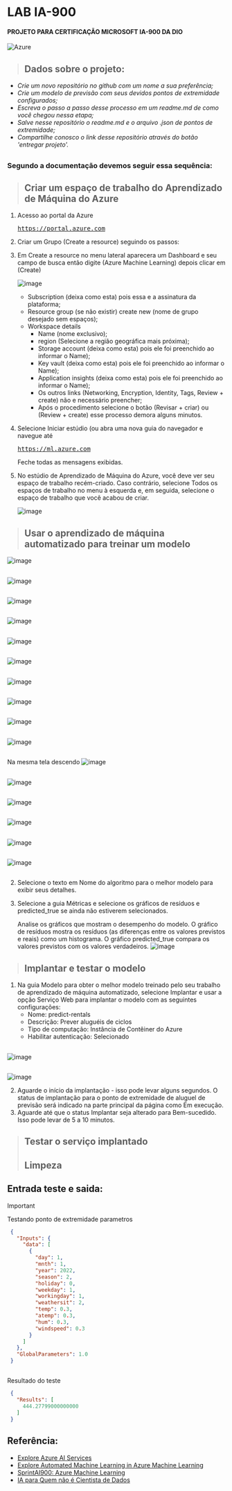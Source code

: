 
# LAB IA-900
#### PROJETO PARA CERTIFICAÇÃO MICROSOFT IA-900 DA DIO

![Azure](https://img.shields.io/badge/azure-%230072C6.svg?style=for-the-badge&logo=microsoftazure&logoColor=white)

> ## Dados sobre o projeto:

- _Crie um novo repositório no github com um nome a sua preferência;_
- _Crie um modelo de previsão com seus devidos pontos de extremidade configurados;_
- _Escreva o passo a passo desse processo em um readme.md de como você chegou nessa etapa;_
- _Salve nesse repositório o readme.md e o arquivo .json de pontos de extremidade;_
- _Compartilhe conosco o link desse repositório através do botão 'entregar projeto'._

##
### Segundo a documentação devemos seguir essa sequência:
##

> ## Criar um espaço de trabalho do Aprendizado de Máquina do Azure
  1. Acesso ao portal da Azure <pre>https://portal.azure.com</pre>
  2. Criar um Grupo (Create a resource) seguindo os passos:
  3. Em Create a resource no menu lateral aparecera um Dashboard e seu campo de busca então digite (Azure Machine Learning) depois clicar em (Create)
     
     ![image](https://github.com/vinicius-campelo/lab-ia900/assets/74797865/7d21adca-3e5e-4f55-8455-b16ee5968d1a)

      - Subscription (deixa como esta) pois essa e a assinatura da plataforma;
      - Resource group (se não existir) create new (nome de grupo desejado sem espaços);
      - Workspace details
        - Name (nome exclusivo);
        - region (Selecione a região geográfica mais próxima);
        - Storage account (deixa como esta) pois ele foi preenchido ao informar o Name);
        - Key vault (deixa como esta) pois ele foi preenchido ao informar o Name);
        - Application insights (deixa como esta) pois ele foi preenchido ao informar o Name);
        - Os outros links (Networking, Encryption, Identity, Tags, Review + create) não e necessário preencher;
        - Após o procedimento selecione o botão (Revisar + criar) ou (Review + create) esse processo demora alguns minutos.

 
  4. Selecione Iniciar estúdio (ou abra uma nova guia do navegador e navegue até <pre>https://ml.azure.com</pre> Feche todas as mensagens exibidas.
  5. No estúdio de Aprendizado de Máquina do Azure, você deve ver seu espaço de trabalho recém-criado. Caso contrário, selecione Todos os espaços de trabalho no menu à esquerda e, em seguida, selecione o espaço de trabalho que você acabou de criar.

     ![image](https://github.com/vinicius-campelo/lab-ia900/assets/74797865/4f417994-716a-4e74-8ccc-669216b545cb)





> ## Usar o aprendizado de máquina automatizado para treinar um modelo
   ![image](https://github.com/vinicius-campelo/lab-ia900/assets/74797865/7b725ca2-4d43-40e8-a29f-18945a0b7330)
   ##
   ![image](https://github.com/vinicius-campelo/lab-ia900/assets/74797865/cd448180-d599-4a77-948f-3cbe99d8539f)
   ##
   ![image](https://github.com/vinicius-campelo/lab-ia900/assets/74797865/e031f2e7-0816-49c8-a855-6f8c9364597f)
   ##
   ![image](https://github.com/vinicius-campelo/lab-ia900/assets/74797865/1b131ce1-7431-49b3-bc48-42f384393bd2)
   ##
   ![image](https://github.com/vinicius-campelo/lab-ia900/assets/74797865/4ada8fe1-a626-4ca7-86cd-5a3d5c252987)
   ##
   ![image](https://github.com/vinicius-campelo/lab-ia900/assets/74797865/d258d996-186f-4023-b905-c8bf363091b1)
   ##
   ![image](https://github.com/vinicius-campelo/lab-ia900/assets/74797865/5d4a65f5-c66f-40b1-944c-2e9953896d73)
   ##
   ![image](https://github.com/vinicius-campelo/lab-ia900/assets/74797865/45863a01-5f8d-47d5-90fa-1f4798426feb)
   ##
   ![image](https://github.com/vinicius-campelo/lab-ia900/assets/74797865/6283fdf9-8b02-4d12-87b4-ff8d75bf8398)
   ##
   ![image](https://github.com/vinicius-campelo/lab-ia900/assets/74797865/7ffc2711-8348-494f-b026-bcafa5a93b32)
   ##
   Na mesma tela descendo
   ![image](https://github.com/vinicius-campelo/lab-ia900/assets/74797865/c4c67449-b5a7-4d06-962a-ee863c18a9cf)
   ##
   ![image](https://github.com/vinicius-campelo/lab-ia900/assets/74797865/60ece7e0-ed8f-4703-838c-4f7ae82a6c61)
   ##
   ![image](https://github.com/vinicius-campelo/lab-ia900/assets/74797865/10e4cf79-98ef-4ae3-9b6d-8d847c80f71c)
   ##
   ![image](https://github.com/vinicius-campelo/lab-ia900/assets/74797865/a08eedeb-52b3-44f5-b440-621491bb365a)
   ##
   ![image](https://github.com/vinicius-campelo/lab-ia900/assets/74797865/44d3475d-6f72-469b-859a-377977f8b238)
   ##
   ![image](https://github.com/vinicius-campelo/lab-ia900/assets/74797865/c4c10d2a-3e87-45c2-8c98-c04f73dd8909)
   ##
  2. Selecione o texto em Nome do algoritmo para o melhor modelo para exibir seus detalhes.

  3. Selecione a guia Métricas e selecione os gráficos de resíduos e predicted_true se ainda não estiverem selecionados.

     Analise os gráficos que mostram o desempenho do modelo. O gráfico de resíduos mostra os resíduos (as diferenças entre os valores previstos e reais) como um histograma. O gráfico     predicted_true compara os valores previstos com os valores verdadeiros.
  ![image](https://github.com/vinicius-campelo/lab-ia900/assets/74797865/416fe842-e860-41f3-94f0-a3900e52d3b6)


> ## Implantar e testar o modelo

  1. Na guia Modelo para obter o melhor modelo treinado pelo seu trabalho de aprendizado de máquina automatizado, selecione Implantar e usar a opção Serviço Web para implantar o modelo      com as seguintes configurações:
        - Nome: predict-rentals
        - Descrição: Prever aluguéis de ciclos
        - Tipo de computação: Instância de Contêiner do Azure
        - Habilitar autenticação: Selecionado
  ##
  ![image](https://github.com/vinicius-campelo/lab-ia900/assets/74797865/81b18663-47ce-45fb-8717-9a5c65a867dc)
  ##
  ![image](https://github.com/vinicius-campelo/lab-ia900/assets/74797865/8386f29c-2291-4c10-8235-2f7b70a4cd70)


  2. Aguarde o início da implantação - isso pode levar alguns segundos. O status de implantação para o ponto de extremidade de aluguel de previsão será indicado na parte principal da 
     página como Em execução.
  3. Aguarde até que o status Implantar seja alterado para Bem-sucedido. Isso pode levar de 5 a 10 minutos.



> ## Testar o serviço implantado
> ## Limpeza


## Entrada teste e saida:
> [!IMPORTANT]
Testando ponto de extremidade parametros

```json
 {
   "Inputs": { 
     "data": [
       {
         "day": 1,
         "mnth": 1,   
         "year": 2022,
         "season": 2,
         "holiday": 0,
         "weekday": 1,
         "workingday": 1,
         "weathersit": 2, 
         "temp": 0.3, 
         "atemp": 0.3,
         "hum": 0.3,
         "windspeed": 0.3 
       }
     ]    
   },   
   "GlobalParameters": 1.0
 }
```
## 
Resultado do teste

```json
 {
   "Results": [
     444.27799000000000
   ]
 }
```

  
## Referência:

 - [Explore Azure AI Services](https://microsoftlearning.github.io/mslearn-ai-fundamentals/Instructions/Labs/02-content-safety.html)
 - [Explore Automated Machine Learning in Azure Machine Learning](https://microsoftlearning.github.io/mslearn-ai-fundamentals/Instructions/Labs/01-machine-learning.html)
 - [SprintAI900: Azure Machine Learning](https://www.youtube.com/watch?v=PzdYcJ1pRPI&t=18s)
 - [IA para Quem não é Cientista de Dados](https://www.youtube.com/watch?v=a4_7HdJ1cys&t=1918s)

  



